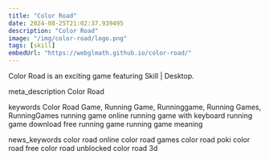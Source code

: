 ```yaml
---
title: "Color Road"
date: 2024-08-25T21:02:37.939495
description: "Color Road"
image: "/img/color-road/logo.png"
tags: [skill]
embedUrl: "https://webglmath.github.io/color-road/"
---
```


Color Road is an exciting game featuring Skill | Desktop.

meta_description
Color Road


keywords
Color Road Game, Running Game, Runninggame, Running Games, RunningGames running game online running game with keyboard running game download free running game running game meaning


news_keywords
color road online color road games color road poki color road free color road unblocked color road 3d
